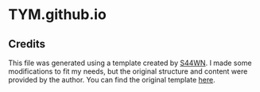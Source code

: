 # TYM.github.io

## Credits

This file was generated using a template created by [S44WN](https://github.com/S44WN). I made some modifications to fit my needs, but the original structure and content were provided by the author. You can find the original template [here](https://github.com/S44WN/hailee-portfolio-website).


